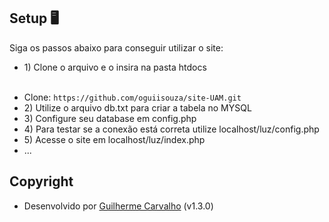 ## Setup 🖥
Siga os passos abaixo para conseguir utilizar o site:
<br>
<ul>
  <li>1) Clone o arquivo e o insira na pasta htdocs</li></br></ul>

- Clone: ````https://github.com/oguiisouza/site-UAM.git````
  <li>2) Utilize o arquivo db.txt para criar a tabela no MYSQL</li>
  <li>3) Configure seu database em config.php</li>
  <li>4) Para testar se a conexão está correta utilize localhost/luz/config.php</li>
  <li>5) Acesse o site em localhost/luz/index.php</li>
  <li>...</li>


## Copyright
- Desenvolvido por <a href="https://guilhermesc.com/" target="_blank">Guilherme Carvalho</a> (v1.3.0)